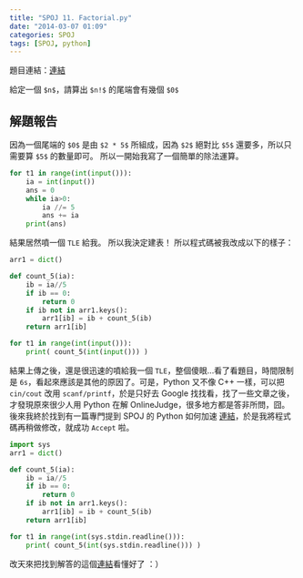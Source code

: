 ```yaml
---
title: "SPOJ 11. Factorial.py"
date: "2014-03-07 01:09"
categories: SPOJ
tags: [SPOJ, python]
---
```

題目連結：[連結](http://www.spoj.com/problems/FCTRL/)

給定一個 `$n$`，請算出 `$n!$` 的尾端會有幾個 `$0$`

## 解題報告
因為一個尾端的 `$0$` 是由 `$2 * 5$` 所組成，因為 `$2$` 絕對比 `$5$` 還要多，所以只需要算 `$5$` 的數量即可。
所以一開始我寫了一個簡單的除法運算。
```python
for t1 in range(int(input())):
	ia = int(input())
	ans = 0
	while ia>0:
		ia //= 5
		ans += ia
	print(ans)
```
結果居然噴一個 `TLE` 給我。
所以我決定建表！
所以程式碼被我改成以下的樣子：
```python
arr1 = dict()

def count_5(ia):
	ib = ia//5
	if ib == 0:
		return 0
	if ib not in arr1.keys():
		arr1[ib] = ib + count_5(ib)
	return arr1[ib]

for t1 in range(int(input())):
	print( count_5(int(input())) )
```
結果上傳之後，還是很迅速的噴給我一個 `TLE`，整個傻眼…看了看題目，時間限制是 `6s`，看起來應該是其他的原因了。可是，Python 又不像 C++ 一樣，可以把 `cin/cout` 改用 `scanf/printf`，於是只好去 Google 找找看，找了一些文章之後，才發現原來很少人用 Python 在解 OnlineJudge，很多地方都是答非所問，囧。後來我終於找到有一篇專門提到 SPOJ 的 Python 如何加速 [連結](http://ianwitham.wordpress.com/2009/12/18/making-python-programs-run-faster/)，於是我將程式碼再稍做修改，就成功 `Accept` 啦。
```python
import sys
arr1 = dict()

def count_5(ia):
	ib = ia//5
	if ib == 0:
		return 0
	if ib not in arr1.keys():
		arr1[ib] = ib + count_5(ib)
	return arr1[ib]

for t1 in range(int(sys.stdin.readline())):
	print( count_5(int(sys.stdin.readline())) )
```
改天來把找到解答的這個[連結](http://ianwitham.wordpress.com/2009/12/18/making-python-programs-run-faster/)看懂好了 ：）
